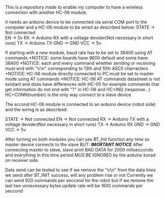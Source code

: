 This is a repository made to enable my computer to have a wireless connection with another HC-06 module.

It needs an arduino device to be connected via serial COM port to the computer and a HC-06 module to be wired as described below:
STATE -> Not connected<br />
EN -> 5v
RX -> Arduino RX with a voltage devider(Not necessary in short runs)
TX -> Arduino TX
GND -> GND
VCC -> 5v

If starting with a new module, baud rate has to be set to 38400 using AT commands
*NOTICE: some boards have 9600 default and some have 38400 
*NOTICE: each and every command whether sending or receiving must end with "\r\n" corresponding to 13th and 10th ASCII charracters
*NOTICE: HC-06 module directly connected to PC must be set to master mode using AT commands
*NOTICE: HC-06 AT commands datasheet is not existant and does have differences with HC-05 for example commands that get information do not end with "?" in HC-06 and HC+INQ (response...) HC+CONN(number) is the only way connect to a slave device

The sccond HC-06 module is connected to an arduino device (robot side) and the wiring is as described:

STATE -> Not connected
EN -> Not connected
RX -> Arduino TX with a voltage devider(Not necessary in short runs)
TX -> Arduino RX
GND -> GND
VCC -> 5v

After turning on both modules you can use BT_Init function any time so master device connects to the slave BUT:
***IMORTANT NOTICE***
After connecting master to slave, slave print BAD DATA for 2000 milisecconds and everything in this time period MUS BE IGNORED by the arduino borad on receiver side

Data send can be tested to see if we remove the "\r\n" from the data lines we send after BT_INIT success, will any problem rise or not
Currently we can send 920 commands per seccond for the robot but if we remove the last two unnecessary bytes update rate will be 1600 commands per seccond 
